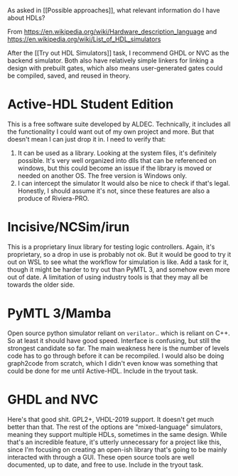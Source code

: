 As asked in [[Possible approaches]], what relevant information do I have about HDLs?

From 
https://en.wikipedia.org/wiki/Hardware_description_language
and
https://en.wikipedia.org/wiki/List_of_HDL_simulators

After the [[Try out HDL Simulators]] task, I recommend GHDL or NVC as the backend simulator. Both also have relatively simple linkers for linking a design with prebuilt gates, which also means user-generated gates could be compiled, saved, and reused in theory.
# Active-HDL Student Edition
This is a free software suite developed by ALDEC. Technically, it includes all the functionality I could want out of my own project and more. But that doesn't mean I can just drop it in. I need to verify that:
1. It can be used as a library. Looking at the system files, it's definitely possible. It's very well organized into dlls that can be referenced on windows, but this could become an issue if the library is moved or needed on another OS. The free version is Windows only.
2. I can intercept the simulator
It would also be nice to check if that's legal. Honestly, I should assume it's not, since these features are also a produce of Riviera-PRO.
# Incisive/NCSim/irun
This is a proprietary linux library for testing logic controllers. Again, it's proprietary, so a drop in use is probably not ok. But it would be good to try it out on WSL to see what the workflow for simulation is like. Add a task for it, though it might be harder to try out than PyMTL 3, and somehow even more out of date. A limitation of using industry tools is that they may all be towards the older side.
# PyMTL 3/Mamba
Open source python simulator reliant on `verilator`.. which is reliant on C++. So at least it should have good speed. Interface is confusing, but still the strongest candidate so far. The main weakness here is the number of levels code has to go through before it can be recompiled. I would also be doing graph2code from scratch, which I didn't even know was something that could be done for me until Active-HDL. Include in the tryout task.
# GHDL and NVC
Here's that good shit. GPL2+, VHDL-2019 support. It doesn't get much better than that. The rest of the options are "mixed-language" simulators, meaning they support multiple HDLs, sometimes in the same design. While that's an incredible feature, it's utterly unnecessary for a project like this, since I'm focusing on creating an open-ish library that's going to be mainly interacted with through a GUI. These open source tools are well documented, up to date, and free to use. Include in the tryout task.